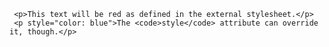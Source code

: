 <html> 
   <head>
      <title> Welcome to Zhichao Liu's GitHub Page </title>
   </head>
      
   <Body>
      <link href="/media/examples/link-element-example.css" rel="stylesheet">

     <p>This text will be red as defined in the external stylesheet.</p>
     <p style="color: blue">The <code>style</code> attribute can override it, though.</p>
   </Body>

</html>

